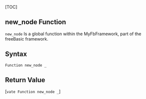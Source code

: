 [TOC]
## new_node Function

`new_node` Is a global function within the MyFbFramework, part of the freeBasic framework.
## Syntax

```freeBasic
Function new_node _
```


## Return Value
[`vate Function new_node _`]

